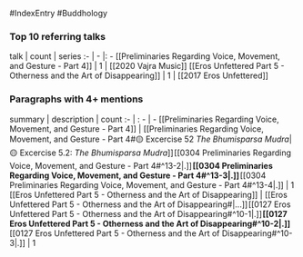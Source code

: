 #IndexEntry #Buddhology

### Top 10 referring talks
talk | count | series
:- | - |: -
[[Preliminaries Regarding Voice, Movement, and Gesture - Part 4]] | 1 | [[2020 Vajra Music]]
[[Eros Unfettered Part 5 - Otherness and the Art of Disappearing]] | 1 | [[2017 Eros Unfettered]]

### Paragraphs with 4+ mentions
summary | description | count
:- | : - | -
[[Preliminaries Regarding Voice, Movement, and Gesture - Part 4]] | [[Preliminaries Regarding Voice, Movement, and Gesture - Part 4#🟡 Excercise 52 _The Bhumisparsa Mudra_\|🟡 Excercise 5.2: _The Bhumisparsa Mudra_]] [[0304 Preliminaries Regarding Voice, Movement, and Gesture - Part 4#^13-2\|.]] **[[0304 Preliminaries Regarding Voice, Movement, and Gesture - Part 4#^13-3\|.]]** [[0304 Preliminaries Regarding Voice, Movement, and Gesture - Part 4#^13-4\|.]] | 1
[[Eros Unfettered Part 5 - Otherness and the Art of Disappearing]] | [[Eros Unfettered Part 5 - Otherness and the Art of Disappearing#\|...]] [[0127 Eros Unfettered Part 5 - Otherness and the Art of Disappearing#^10-1\|.]] **[[0127 Eros Unfettered Part 5 - Otherness and the Art of Disappearing#^10-2\|.]]** [[0127 Eros Unfettered Part 5 - Otherness and the Art of Disappearing#^10-3\|.]] | 1

